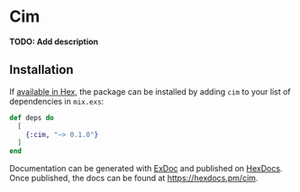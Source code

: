 # Cim

**TODO: Add description**

## Installation

If [available in Hex](https://hex.pm/docs/publish), the package can be installed
by adding `cim` to your list of dependencies in `mix.exs`:

```elixir
def deps do
  [
    {:cim, "~> 0.1.0"}
  ]
end
```

Documentation can be generated with [ExDoc](https://github.com/elixir-lang/ex_doc)
and published on [HexDocs](https://hexdocs.pm). Once published, the docs can
be found at <https://hexdocs.pm/cim>.

